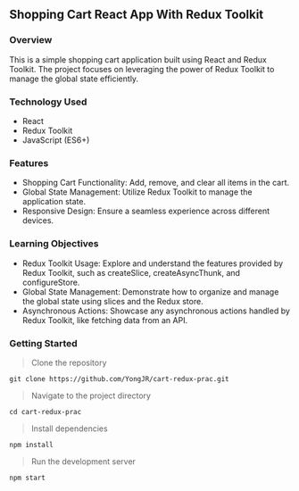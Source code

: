 
## Shopping Cart React App With Redux Toolkit

### Overview
This is a simple shopping cart application built using React and Redux Toolkit. The project focuses on leveraging the power of Redux Toolkit to manage the global state efficiently.

### Technology Used
- React
- Redux Toolkit
- JavaScript (ES6+)

### Features
- Shopping Cart Functionality: Add, remove, and clear all items in the cart.
- Global State Management: Utilize Redux Toolkit to manage the application state.
- Responsive Design: Ensure a seamless experience across different devices.

### Learning Objectives
- Redux Toolkit Usage: Explore and understand the features provided by Redux Toolkit, such as createSlice, createAsyncThunk, and configureStore. 
- Global State Management: Demonstrate how to organize and manage the global state using slices and the Redux store.
- Asynchronous Actions: Showcase any asynchronous actions handled by Redux Toolkit, like fetching data from an API.

### Getting Started
> Clone the repository

    git clone https://github.com/YongJR/cart-redux-prac.git

> Navigate to the project directory

    cd cart-redux-prac

> Install dependencies

    npm install

> Run the development server

    npm start

